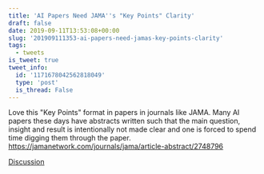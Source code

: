 ```yaml
---
title: 'AI Papers Need JAMA''s "Key Points" Clarity'
draft: false
date: 2019-09-11T13:53:08+00:00
slug: '201909111353-ai-papers-need-jamas-key-points-clarity'
tags:
  - tweets
is_tweet: true
tweet_info:
  id: '1171678042562818049'
  type: 'post'
  is_thread: False
---
```




Love this "Key Points" format in papers in journals like JAMA. Many AI papers these days have abstracts written such that the main question, insight and result is intentionally not made clear and one is forced to spend time digging them through the paper.
<https://jamanetwork.com/journals/jama/article-abstract/2748796>

[Discussion](https://x.com/sytelus/status/1171678042562818049)
